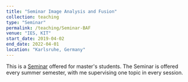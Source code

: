 ```yaml
---
title: "Seminar Image Analysis and Fusion"
collection: teaching
type: "Seminar"
permalink: /teaching/Seminar-BAF
venue: "IES, KIT"
start_date: 2019-04-02
end_date: 2022-04-01
location: "Karlsruhe, Germany"
---
```


This is a [Seminar](https://ies.iar.kit.edu/english/16_968.php) offered for master's students. The Seminar is offered every summer semester, with me supervising one topic in every session.
